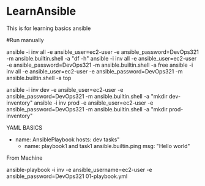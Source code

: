 # LearnAnsible
This is for learning basics ansible

#Run manually

ansible -i inv all -e  ansible_user=ec2-user -e  ansible_password=DevOps321 -m ansible.builtin.shell -a  "df -h"
ansible -i inv all -e  ansible_user=ec2-user -e  ansible_password=DevOps321 -m ansible.builtin.shell -a  free
ansible -i inv all -e  ansible_user=ec2-user -e  ansible_password=DevOps321 -m ansible.builtin.shell  -a top

ansible -i inv dev -e  ansible_user=ec2-user -e  ansible_password=DevOps321 -m ansible.builtin.shell  -a "mkdir dev-inventory"
ansible -i inv prod -e  ansible_user=ec2-user -e  ansible_password=DevOps321 -m ansible.builtin.shell  -a "mkdir prod-inventory"

YAML BASICS

- name: AnsiblePlaybook
  hosts: dev
  tasks"
  - name: playbook1 and task1
    ansible.builtin.ping
     msg: "Hello world"


From Machine

ansible-playbook -i inv -e ansible_username=ec2-user   -e ansible_password=DevOps321 01-playbook.yml
  
    